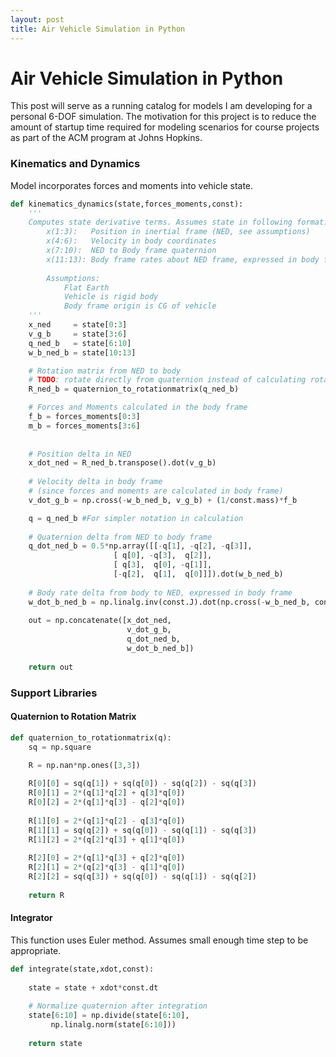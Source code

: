 ```yaml
---
layout: post
title: Air Vehicle Simulation in Python
---
```


# Air Vehicle Simulation in Python

This post will serve as a running catalog for models I am developing for a personal 6-DOF simulation. The motivation for this project is to reduce the amount of startup time required for modeling scenarios for course projects as part of the ACM program at Johns Hopkins.


### Kinematics and Dynamics
Model incorporates forces and moments into vehicle state.

```python
def kinematics_dynamics(state,forces_moments,const):
    '''
    Computes state derivative terms. Assumes state in following format:
        x(1:3):   Position in inertial frame (NED, see assumptions)
        x(4:6):   Velocity in body coordinates
        x(7:10):  NED to Body frame quaternion
        x(11:13): Body frame rates about NED frame, expressed in body frame
        
        Assumptions:
            Flat Earth
            Vehicle is rigid body
            Body frame origin is CG of vehicle
    '''
    x_ned     = state[0:3]
    v_g_b     = state[3:6]
    q_ned_b   = state[6:10]
    w_b_ned_b = state[10:13]

    # Rotation matrix from NED to body
    # TODO: rotate directly from quaternion instead of calculating rotation matrix
    R_ned_b = quaternion_to_rotationmatrix(q_ned_b)

    # Forces and Moments calculated in the body frame
    f_b = forces_moments[0:3]
    m_b = forces_moments[3:6]
    
    
    # Position delta in NED
    x_dot_ned = R_ned_b.transpose().dot(v_g_b)
    
    # Velocity delta in body frame 
    # (since forces and moments are calculated in body frame)
    v_dot_g_b = np.cross(-w_b_ned_b, v_g_b) + (1/const.mass)*f_b

    q = q_ned_b #For simpler notation in calculation
    
    # Quaternion delta from NED to body frame
    q_dot_ned_b = 0.5*np.array([[-q[1], -q[2], -q[3]],
                       [ q[0], -q[3],  q[2]],
                       [ q[3],  q[0], -q[1]],
                       [-q[2],  q[1],  q[0]]]).dot(w_b_ned_b)
    
    # Body rate delta from body to NED, expressed in body frame
    w_dot_b_ned_b = np.linalg.inv(const.J).dot(np.cross(-w_b_ned_b, const.J.dot(w_b_ned_b)) + m_b)
    
    out = np.concatenate([x_dot_ned, 
                          v_dot_g_b, 
                          q_dot_ned_b, 
                          w_dot_b_ned_b])
    
    return out
```


### Support Libraries

#### Quaternion to Rotation Matrix
```python
def quaternion_to_rotationmatrix(q):
    sq = np.square
    
    R = np.nan*np.ones([3,3])

    R[0][0] = sq(q[1]) + sq(q[0]) - sq(q[2]) - sq(q[3])
    R[0][1] = 2*(q[1]*q[2] + q[3]*q[0])
    R[0][2] = 2*(q[1]*q[3] - q[2]*q[0])
    
    R[1][0] = 2*(q[1]*q[2] - q[3]*q[0])
    R[1][1] = sq(q[2]) + sq(q[0]) - sq(q[1]) - sq(q[3])
    R[1][2] = 2*(q[2]*q[3] + q[1]*q[0])
    
    R[2][0] = 2*(q[1]*q[3] + q[2]*q[0])
    R[2][1] = 2*(q[2]*q[3] - q[1]*q[0])
    R[2][2] = sq(q[3]) + sq(q[0]) - sq(q[1]) - sq(q[2])
    
    return R
```

#### Integrator
This function uses Euler method. Assumes small enough time step to be appropriate.

```python
def integrate(state,xdot,const):
    
    state = state + xdot*const.dt
    
    # Normalize quaternion after integration
    state[6:10] = np.divide(state[6:10],
         np.linalg.norm(state[6:10]))
    
    return state
```
